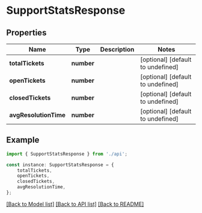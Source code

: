 # SupportStatsResponse


## Properties

Name | Type | Description | Notes
------------ | ------------- | ------------- | -------------
**totalTickets** | **number** |  | [optional] [default to undefined]
**openTickets** | **number** |  | [optional] [default to undefined]
**closedTickets** | **number** |  | [optional] [default to undefined]
**avgResolutionTime** | **number** |  | [optional] [default to undefined]

## Example

```typescript
import { SupportStatsResponse } from './api';

const instance: SupportStatsResponse = {
    totalTickets,
    openTickets,
    closedTickets,
    avgResolutionTime,
};
```

[[Back to Model list]](../README.md#documentation-for-models) [[Back to API list]](../README.md#documentation-for-api-endpoints) [[Back to README]](../README.md)
